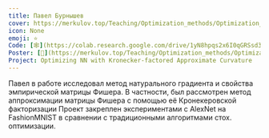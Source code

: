 ```yaml
---
title: Павел Бурнышев
cover: https://merkulov.top/Teaching/Optimization_methods/Optimization_methods_____/Лучшие_проекты_по_оптимизации_2019/Павел_Бурнышев/burnyshev.png
icon: None
emoji: ⭐
Code: [🕸](https://colab.research.google.com/drive/1yN8hpqs2x6I0qGRSsd3InEMc8QVX8IrZ#scrollTo=z6XO0jUcXjRq)
Poster: [📎](https://merkulov.top/Teaching/Optimization_methods/Optimization_methods_____/Лучшие_проекты_по_оптимизации_2019/Павел_Бурнышев/burnyshev.pdf)
Project: Optimizing NN with Kronecker-factored Approximate Curvature
---
```


Павел в работе исследовал метод натурального градиента и свойства эмпирической матрицы Фишера. В частности, был рассмотрен метод аппроксимации матрицы Фишера с помощью её Кронекеровской факторизации Проект закреплен экспериментами с AlexNet на FashionMNIST в сравнении с традиционными алгоритмами стох. оптимизации.
